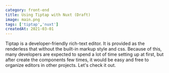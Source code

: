 ```yaml
---
category: front-end
title: Using Tiptap with Nuxt (Draft)
image: main.png
tags: ['tiptap','nuxt']
createdAt: 2021-03-01
---
```


<v-image :src="path+'/main.png'"></v-image>

Tiptap is a developer-friendly rich-text editor. It is provided as the renderless that without the built-in markup style and css.
Because of this, many developers are expected to spend a lot of time setting up at first, <!--more-->
but after create the components few times, it would be easy and free to organize editors in other projects. 
Let's check it out.


